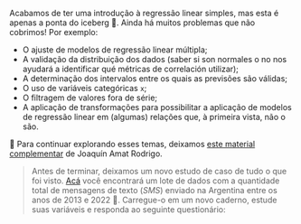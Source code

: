 Acabamos de ter uma introdução à regressão linear simples, mas esta é apenas a ponta do iceberg 🧊. Ainda há muitos problemas que não cobrimos! Por exemplo:

  * O ajuste de modelos de regressão linear múltipla;
  * A validação da distribuição dos dados (saber si son normales o no nos ayudará a identificar qué métricas de correlación utilizar);
  * A determinação dos intervalos entre os quais as previsões são válidas;
  * O uso de variáveis ​​categóricas `x`;
  * O filtragem de valores fora de série;
  * A aplicação de transformações para possibilitar a aplicação de modelos de regressão linear em (algumas) relações que, à primeira vista, não o são.

:link: Para continuar explorando esses temas, deixamos [este material complementar](https://www.cienciadedatos.net/documentos/py10-regresion-lineal-python.html) de Joaquín Amat Rodrigo.
 
> Antes de terminar, deixamos um novo estudo de caso de tudo o que foi visto. [Acá](https://docs.google.com/spreadsheets/d/e/2PACX-1vRSa9oM9fC-QlT7VOeGhZQtrWnlNSTsk3U8DWGTOXUWtPH6u9o5O5eZ0kTg8mFTwAn9vMdGRK7o2SPB/pub?gid=164226711&single=true&output=csv) você encontrará um lote de dados com a quantidade total de mensagens de texto (_SMS_) enviado na Argentina entre os anos de 2013 e 2022 :vibration_mode:. Carregue-o em um novo caderno, estude suas variáveis ​​e responda ao seguinte questionário:
